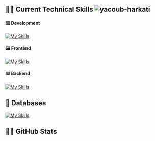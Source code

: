 ## 🧑‍💻 Current Technical Skills <img src="https://komarev.com/ghpvc/?username=yacoub-harkati&label=Profile%20views&color=478778&style=flat" alt="yacoub-harkati" /> 

#### ⌨️ Development
[![My Skills](https://skillicons.dev/icons?i=js,ts,c,py,rust)](https://skillicons.dev)
#### 🖼️ Frontend
[![My Skills](https://skillicons.dev/icons?i=react,nextjs,html,css,sass,tailwind,bootstrap,materialui,redux,webpack,regex)](https://skillicons.dev)
#### ⌨️ Backend
[![My Skills](https://skillicons.dev/icons?i=nodejs,express,graphql,postman,linux,bash)](https://skillicons.dev)

## 🌱 Databases

[![My Skills](https://skillicons.dev/icons?i=mongodb,mysql,postgres,firebase,prisma,supabase)](https://skillicons.dev)
## 🦸‍♂️ GitHub Stats

<div align="center">
    <img src="https://github-readme-stats.vercel.app/api?username=yacoub-harkati&show_icons=true&theme=codeSTACKr&include_all_commits=true&count_private=true" alt=""/>
    <img src="https://github-readme-stats.vercel.app/api/top-langs/?username=yacoub-harkati&layout=compact&langs_count=7&theme=codeSTACKr" alt=""/>
</div>


